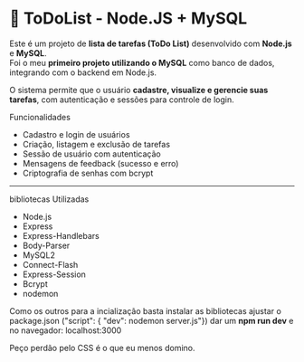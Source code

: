 # 📝 ToDoList - Node.JS + MySQL

Este é um projeto de **lista de tarefas (ToDo List)** desenvolvido com **Node.js** e **MySQL**.  
Foi o meu **primeiro projeto utilizando o MySQL** como banco de dados, integrando com o backend em Node.js.

O sistema permite que o usuário **cadastre, visualize e gerencie suas tarefas**, com autenticação e sessões para controle de login.

 Funcionalidades

- Cadastro e login de usuários  
- Criação, listagem e exclusão de tarefas  
- Sessão de usuário com autenticação  
- Mensagens de feedback (sucesso e erro)  
- Criptografia de senhas com bcrypt  

---

bibliotecas Utilizadas
 
- Node.js
- Express
- Express-Handlebars  
- Body-Parser 
- MySQL2
- Connect-Flash  
- Express-Session 
- Bcrypt
- nodemon

Como os outros para a incialização basta instalar as bibliotecas ajustar o package.json ("script": { "dev": nodemon server.js"}) dar um **npm run dev** e no navegador: localhost:3000

Peço perdão pelo CSS é o que eu menos domino.
